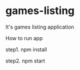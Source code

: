 # games-listing
It's games listing application

How to run app

step1. npm install

step2. npm start

